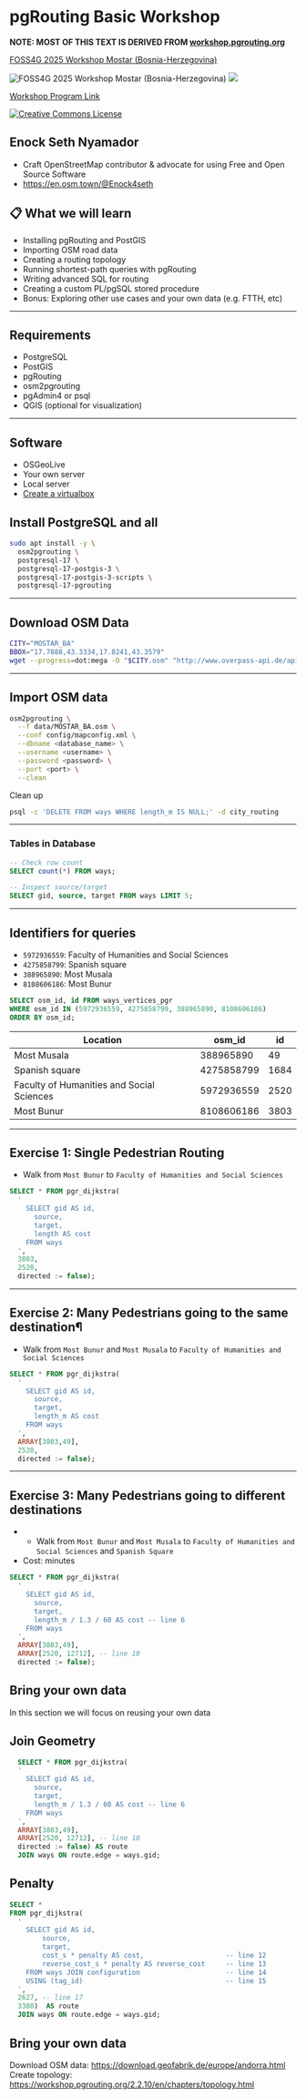 # pgRouting Basic Workshop

**NOTE: MOST OF THIS TEXT IS DERIVED FROM [workshop.pgrouting.org](https://workshop.pgrouting.org)**

[FOSS4G 2025 Workshop Mostar (Bosnia-Herzegovina)](https://2025.europe.foss4g.org/)

![FOSS4G 2025 Workshop Mostar (Bosnia-Herzegovina)](img/foss4g-europe-2025.png ) ![](img/pgrouting.png)

[Workshop Program Link](https://talks.osgeo.org/foss4g-europe-2025-workshops/talk/3Y3HSG/)

[![Creative Commons License](http://i.creativecommons.org/l/by-sa/4.0/88x31.png)](https://creativecommons.org/licenses/by-sa/4.0/)

## Enock Seth Nyamador

* Craft OpenStreetMap contributor & advocate for using Free and Open Source Software
* <https://en.osm.town/@Enock4seth>

## 📋 What we will learn

* Installing pgRouting and PostGIS
* Importing OSM road data
* Creating a routing topology
* Running shortest-path queries with pgRouting
* Writing advanced SQL for routing
* Creating a custom PL/pgSQL stored procedure
* Bonus: Exploring other use cases and your own data (e.g. FTTH, etc)

---

## Requirements

* PostgreSQL
* PostGIS
* pgRouting
* osm2pgrouting
* pgAdmin4 or psql
* QGIS (optional for visualization)

---

## Software

* OSGeoLive
* Your own server
* Local server
* [Create a virtualbox](https://workshop.pgrouting.org/3.0/en/general-intro/osgeolive.html)

## Install PostgreSQL and all

```bash
sudo apt install -y \
  osm2pgrouting \
  postgresql-17 \
  postgresql-17-postgis-3 \
  postgresql-17-postgis-3-scripts \
  postgresql-17-pgrouting
```

---

## Download OSM Data

```bash
CITY="MOSTAR_BA"
BBOX="17.7888,43.3334,17.8241,43.3579"
wget --progress=dot:mega -O "$CITY.osm" "http://www.overpass-api.de/api/xapi?*[bbox=${BBOX}][@meta]"

```

---

## Import OSM data

```bash
osm2pgrouting \
  --f data/MOSTAR_BA.osm \
  --conf config/mapconfig.xml \
  --dbname <database_name> \
  --username <username> \
  --password <password> \
  --port <port> \
  --clean
```

Clean up

```bash
psql -c 'DELETE FROM ways WHERE length_m IS NULL;' -d city_routing
```

---

### Tables in Database

```sql
-- Check row count
SELECT count(*) FROM ways;

-- Inspect source/target
SELECT gid, source, target FROM ways LIMIT 5;
```

---

## Identifiers for queries

* `5972936559`: Faculty of Humanities and Social Sciences
* `4275858799`: Spanish square
* `388965890`: Most Musala
* `8108606186`: Most Bunur

```sql
SELECT osm_id, id FROM ways_vertices_pgr
WHERE osm_id IN (5972936559, 4275858799, 388965890, 8108606186)
ORDER BY osm_id;
```

 Location |  osm_id   |  id
----|------------|------
 Most Musala |388965890 |   49
 Spanish square|4275858799 | 1684
 Faculty of Humanities and Social Sciences|5972936559 | 2520
 Most Bunur|8108606186 | 3803

---

## Exercise 1: Single Pedestrian Routing

* Walk from `Most Bunur` to `Faculty of Humanities and Social Sciences`

```sql
SELECT * FROM pgr_dijkstra(
  '
    SELECT gid AS id,
      source,
      target,
      length AS cost
    FROM ways
  ',
  3803,
  2520,
  directed := false);
```

---

## Exercise 2: Many Pedestrians going to the same destination¶

* Walk from `Most Bunur` and `Most Musala` to `Faculty of Humanities and Social Sciences`

```sql
SELECT * FROM pgr_dijkstra(
  '
    SELECT gid AS id,
      source,
      target,
      length_m AS cost
    FROM ways
  ',
  ARRAY[3803,49],
  2520,
  directed := false);
```

---

## Exercise 3: Many Pedestrians going to different destinations

* * Walk from `Most Bunur` and `Most Musala` to `Faculty of Humanities and Social Sciences` and `Spanish Square`
* Cost: minutes

```sql
SELECT * FROM pgr_dijkstra(
  '
    SELECT gid AS id,
      source,
      target,
      length_m / 1.3 / 60 AS cost -- line 6
    FROM ways
  ',
  ARRAY[3803,49],
  ARRAY[2520, 12712], -- line 10
  directed := false);
  ```

## Bring your own data

In this section we will focus on reusing your own data

## Join Geometry

```sql
  SELECT * FROM pgr_dijkstra(
  '
    SELECT gid AS id,
      source,
      target,
      length_m / 1.3 / 60 AS cost -- line 6
    FROM ways
  ',
  ARRAY[3803,49],
  ARRAY[2520, 12712], -- line 10
  directed := false) AS route
  JOIN ways ON route.edge = ways.gid;
  ```

## Penalty

```sql
SELECT *
FROM pgr_dijkstra(
  '
    SELECT gid AS id,
        source,
        target,
        cost_s * penalty AS cost,                    -- line 12
        reverse_cost_s * penalty AS reverse_cost     -- line 13
    FROM ways JOIN configuration                     -- line 14
    USING (tag_id)                                   -- line 15
  ',
  2627, -- line 17
  3380)  AS route
  JOIN ways ON route.edge = ways.gid;

```

## Bring your own data

Download OSM data: <https://download.geofabrik.de/europe/andorra.html>
Create topology: <https://workshop.pgrouting.org/2.2.10/en/chapters/topology.html>
